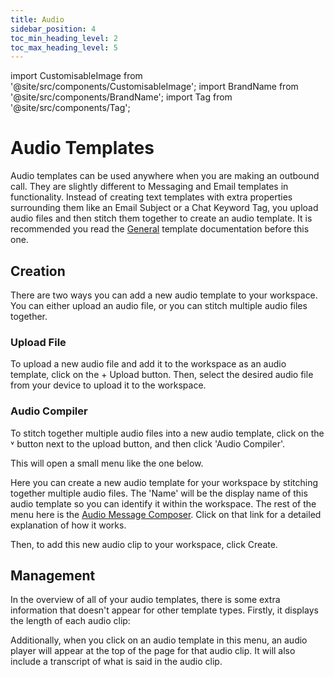 ```yaml
---
title: Audio
sidebar_position: 4
toc_min_heading_level: 2
toc_max_heading_level: 5
---
```


import CustomisableImage from '@site/src/components/CustomisableImage';
import BrandName from '@site/src/components/BrandName';
import Tag from '@site/src/components/Tag';


# Audio Templates

Audio templates can be used anywhere when you are making an outbound call. They are slightly different to Messaging and Email templates in functionality. Instead of creating text templates with extra properties surrounding them like an Email Subject or a <BrandName/> Chat Keyword Tag, you upload audio files and then stitch them together to create an audio template. It is recommended you read the [General](./general.md) template documentation before this one.

## Creation

There are two ways you can add a new audio template to your workspace. You can either upload an audio file, or you can stitch multiple audio files together.

### Upload File

To upload a new audio file and add it to the workspace as an audio template, click on the <Tag colour="#1582d8" borderColour="#1582d8" fontColour="#FFFFFF">+ Upload</Tag> button. Then, select the desired audio file from your device to upload it to the workspace.

<CustomisableImage src="/img/template-audio-upload.png" alt="Audio Upload" width="600"/>

### Audio Compiler

To stitch together multiple audio files into a new audio template, click on the <Tag colour="#1582d8" borderColour="#1582d8" fontColour="#FFFFFF">˅</Tag> button next to the upload button, and then click 'Audio Compiler'.

<CustomisableImage src="/img/template-audio-compiler.png" alt="Audio Compiler" width="600"/>

This will open a small menu like the one below.

<CustomisableImage src="/img/template-audio-compiler-menu.png" alt="Audio Compiler Menu" width="600"/>

Here you can create a new audio template for your workspace by stitching together multiple audio files. The 'Name' will be the display name of this audio template so you can identify it within the workspace. The rest of the menu here is the [Audio Message Composer](../message-types/audio.md). Click on that link for a detailed explanation of how it works.

Then, to add this new audio clip to your workspace, click <Tag colour="#1582d8" borderColour="#1582d8" fontColour="#FFFFFF">Create</Tag>.


## Management

In the overview of all of your audio templates, there is some extra information that doesn't appear for other template types. Firstly, it displays the length of each audio clip:

<CustomisableImage src="/img/template-audio-time.png" alt="Audio Template Overview" width="600"/>

Additionally, when you click on an audio template in this menu, an audio player will appear at the top of the page for that audio clip. It will also include a transcript of what is said in the audio clip.

<CustomisableImage src="/img/template-audio-player.png" alt="Audio Template Audio Player" width="600"/>

